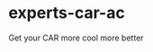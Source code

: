 # experts-car-ac
Get your CAR more cool more better
 <form action="https://formspree.io/f/movdgqjz"
